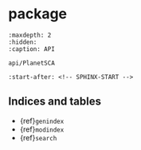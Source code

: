 # package

```{toctree}
:maxdepth: 2
:hidden:
:caption: API

api/PlanetSCA
```

```{include} ../README.md
:start-after: <!-- SPHINX-START -->
```

## Indices and tables

- {ref}`genindex`
- {ref}`modindex`
- {ref}`search`
